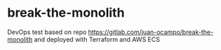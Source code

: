 # break-the-monolith

DevOps test based on repo https://gitlab.com/juan-ocampo/break-the-monolith and deployed with Terraform and AWS ECS
